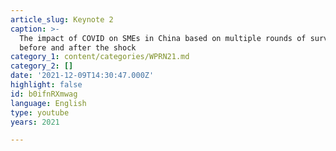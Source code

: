 ```yaml
---
article_slug: Keynote 2
caption: >-
  The impact of COVID on SMEs in China based on multiple rounds of surveys
  before and after the shock
category_1: content/categories/WPRN21.md
category_2: []
date: '2021-12-09T14:30:47.000Z'
highlight: false
id: b0ifnRXmwag
language: English
type: youtube
years: 2021

---
```


